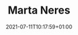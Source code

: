 ---
title: "Marta Neres"
date: 2021-07-11T10:17:59+01:00
weight: 
summary: "Scientist, Outreach & Communications"
role: "science"
profile_image: "/people_photos/marta_neres.jpg"
website: ""
---